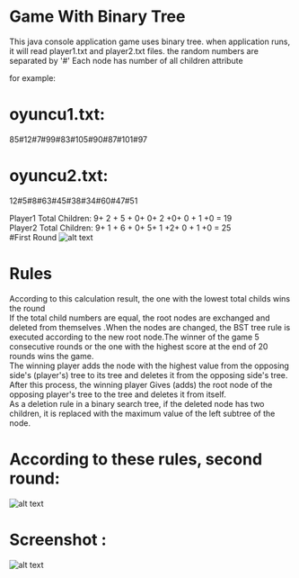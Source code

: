 # Game With Binary Tree 
This java console application game uses binary tree.
when application runs, it will read player1.txt and player2.txt files. the random numbers are separated by '#'
Each node has number of all children attribute

for example:
# oyuncu1.txt:
85#12#7#99#83#105#90#87#101#97 
# oyuncu2.txt:
12#5#8#63#45#38#34#60#47#51 </br>

 Player1 Total Children: 9+ 2 + 5 + 0+ 0+ 2 +0+ 0 + 1 +0 = 19 </br>
 Player2 Total Children: 9+ 1 + 6 + 0+ 5+ 1 +2+ 0 + 1 +0 = 25 </br>
 #First Round
![alt text](https://imglink.io/ib/jyvg2BypjM.JPG) </br>
# Rules
According to this calculation result, the one with the lowest total childs wins the round </br>
If the total child numbers are equal, the root nodes are exchanged and deleted from themselves .When the nodes are changed, the BST tree rule is executed according to the new root node.The winner of the game 5 consecutive rounds or the one with the highest score at the end of 20 rounds wins the game. </br>
The winning player adds the node with the highest value from the opposing side's (player's) tree to its tree and deletes it from the opposing side's tree. After this process, the winning player
Gives (adds) the root node of the opposing player's tree to the tree and deletes it from itself.</br>As a deletion rule in a binary search tree, if the deleted node has two children, it is replaced with the maximum value of the left subtree of the node. </br>
# According to these rules, second round:


![alt text](https://imglink.io/ib/amfotNTrxo.JPG) </br>

# Screenshot :

![alt text](https://imglink.io/ib/rHBGcNVXoZ.JPG) </br>

